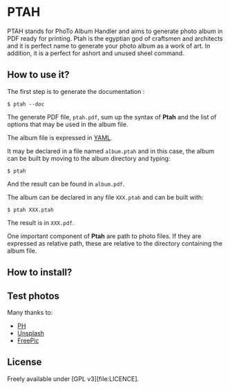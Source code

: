 #  PTAH

PTAH stands for PhoTo Album Handler and aims to generate photo album in PDF ready for printing. Ptah is the egyptian god of craftsmen and architects and it is perfect name to generate your photo album as a work of art. In addition, it is a perfect for ashort and unused sheel command.


## How to use it?

The first step is to generate the documentation :

	$ ptah --doc

The generate PDF file, `ptah.pdf`, sum up the syntax of **Ptah** and
the list of options that may be used in the album file.

The album file is expressed in [YAML](https://yaml.org/spec/history/2001-12-10.html).

It may be declared in a file named  `album.ptah` and in this case, the
album can be built by moving to the album directory and typing:

	$ ptah

And the result can be found in `album.pdf`.

The album can be declared in any file `XXX.ptah` and can be built with:

	$ ptah XXX.ptah

The result is in `XXX.pdf`.

One important component of **Ptah** are path to photo files. If they
are expressed as relative path, these are relative to the directory
containing the album file.


## How to install?


## Test photos

Many thanks to:
* [PH](https://pxhere.com/)
* [Unsplash](https://unsplash.com)
* [FreePic](https://www.freepik.com/free-photos-vectors/decorative-background)

## License

Freely available under [GPL v3][file:LICENCE].

